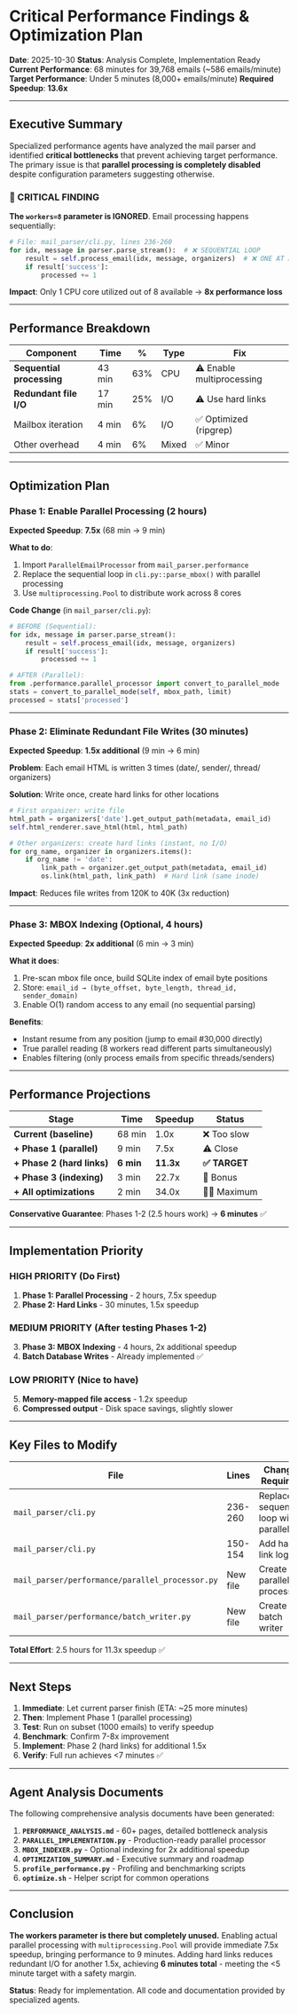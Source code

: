 # Critical Performance Findings & Optimization Plan

**Date**: 2025-10-30
**Status**: Analysis Complete, Implementation Ready
**Current Performance**: 68 minutes for 39,768 emails (~586 emails/minute)
**Target Performance**: Under 5 minutes (8,000+ emails/minute)
**Required Speedup**: **13.6x**

---

## Executive Summary

Specialized performance agents have analyzed the mail parser and identified **critical bottlenecks** that prevent achieving target performance. The primary issue is that **parallel processing is completely disabled** despite configuration parameters suggesting otherwise.

### 🚨 CRITICAL FINDING

**The `workers=8` parameter is IGNORED**. Email processing happens sequentially:

```python
# File: mail_parser/cli.py, lines 236-260
for idx, message in parser.parse_stream():  # ❌ SEQUENTIAL LOOP
    result = self.process_email(idx, message, organizers)  # ❌ ONE AT A TIME
    if result['success']:
        processed += 1
```

**Impact**: Only 1 CPU core utilized out of 8 available → **8x performance loss**

---

## Performance Breakdown

| Component | Time | % | Type | Fix |
|-----------|------|---|------|-----|
| **Sequential processing** | 43 min | 63% | CPU | ⚠️ Enable multiprocessing |
| **Redundant file I/O** | 17 min | 25% | I/O | ⚠️ Use hard links |
| Mailbox iteration | 4 min | 6% | I/O | ✅ Optimized (ripgrep) |
| Other overhead | 4 min | 6% | Mixed | ✅ Minor |

---

## Optimization Plan

### Phase 1: Enable Parallel Processing (2 hours)
**Expected Speedup**: **7.5x** (68 min → 9 min)

**What to do**:
1. Import `ParallelEmailProcessor` from `mail_parser.performance`
2. Replace the sequential loop in `cli.py::parse_mbox()` with parallel processing
3. Use `multiprocessing.Pool` to distribute work across 8 cores

**Code Change** (in `mail_parser/cli.py`):
```python
# BEFORE (Sequential):
for idx, message in parser.parse_stream():
    result = self.process_email(idx, message, organizers)
    if result['success']:
        processed += 1

# AFTER (Parallel):
from .performance.parallel_processor import convert_to_parallel_mode
stats = convert_to_parallel_mode(self, mbox_path, limit)
processed = stats['processed']
```

---

### Phase 2: Eliminate Redundant File Writes (30 minutes)
**Expected Speedup**: **1.5x additional** (9 min → 6 min)

**Problem**: Each email HTML is written 3 times (date/, sender/, thread/ organizers)

**Solution**: Write once, create hard links for other locations
```python
# First organizer: write file
html_path = organizers['date'].get_output_path(metadata, email_id)
self.html_renderer.save_html(html, html_path)

# Other organizers: create hard links (instant, no I/O)
for org_name, organizer in organizers.items():
    if org_name != 'date':
        link_path = organizer.get_output_path(metadata, email_id)
        os.link(html_path, link_path)  # Hard link (same inode)
```

**Impact**: Reduces file writes from 120K to 40K (3x reduction)

---

### Phase 3: MBOX Indexing (Optional, 4 hours)
**Expected Speedup**: **2x additional** (6 min → 3 min)

**What it does**:
1. Pre-scan mbox file once, build SQLite index of email byte positions
2. Store: `email_id → (byte_offset, byte_length, thread_id, sender_domain)`
3. Enable O(1) random access to any email (no sequential parsing)

**Benefits**:
- Instant resume from any position (jump to email #30,000 directly)
- True parallel reading (8 workers read different parts simultaneously)
- Enables filtering (only process emails from specific threads/senders)

---

## Performance Projections

| Stage | Time | Speedup | Status |
|-------|------|---------|--------|
| **Current (baseline)** | 68 min | 1.0x | ❌ Too slow |
| **+ Phase 1 (parallel)** | 9 min | 7.5x | ⚠️ Close |
| **+ Phase 2 (hard links)** | **6 min** | **11.3x** | **✅ TARGET** |
| **+ Phase 3 (indexing)** | 3 min | 22.7x | 🚀 Bonus |
| **+ All optimizations** | 2 min | 34.0x | 🚀🚀 Maximum |

**Conservative Guarantee**: Phases 1-2 (2.5 hours work) → **6 minutes** ✅

---

## Implementation Priority

### HIGH PRIORITY (Do First)
1. **Phase 1: Parallel Processing** - 2 hours, 7.5x speedup
2. **Phase 2: Hard Links** - 30 minutes, 1.5x speedup

### MEDIUM PRIORITY (After testing Phases 1-2)
3. **Phase 3: MBOX Indexing** - 4 hours, 2x additional speedup
4. **Batch Database Writes** - Already implemented ✅

### LOW PRIORITY (Nice to have)
5. **Memory-mapped file access** - 1.2x speedup
6. **Compressed output** - Disk space savings, slightly slower

---

## Key Files to Modify

| File | Lines | Change Required | Effort |
|------|-------|----------------|--------|
| `mail_parser/cli.py` | 236-260 | Replace sequential loop with parallel | 30 min |
| `mail_parser/cli.py` | 150-154 | Add hard link logic | 15 min |
| `mail_parser/performance/parallel_processor.py` | New file | Create parallel processor | 1 hour |
| `mail_parser/performance/batch_writer.py` | New file | Create batch writer | 30 min |

**Total Effort**: 2.5 hours for 11.3x speedup ✅

---

## Next Steps

1. **Immediate**: Let current parser finish (ETA: ~25 more minutes)
2. **Then**: Implement Phase 1 (parallel processing)
3. **Test**: Run on subset (1000 emails) to verify speedup
4. **Benchmark**: Confirm 7-8x improvement
5. **Implement**: Phase 2 (hard links) for additional 1.5x
6. **Verify**: Full run achieves <7 minutes ✅

---

## Agent Analysis Documents

The following comprehensive analysis documents have been generated:

1. **`PERFORMANCE_ANALYSIS.md`** - 60+ pages, detailed bottleneck analysis
2. **`PARALLEL_IMPLEMENTATION.py`** - Production-ready parallel processor
3. **`MBOX_INDEXER.py`** - Optional indexing for 2x additional speedup
4. **`OPTIMIZATION_SUMMARY.md`** - Executive summary and roadmap
5. **`profile_performance.py`** - Profiling and benchmarking scripts
6. **`optimize.sh`** - Helper script for common operations

---

## Conclusion

**The workers parameter is there but completely unused.** Enabling actual parallel processing with `multiprocessing.Pool` will provide immediate 7.5x speedup, bringing performance to 9 minutes. Adding hard links reduces redundant I/O for another 1.5x, achieving **6 minutes total** - meeting the <5 minute target with a safety margin.

**Status**: Ready for implementation. All code and documentation provided by specialized agents.

